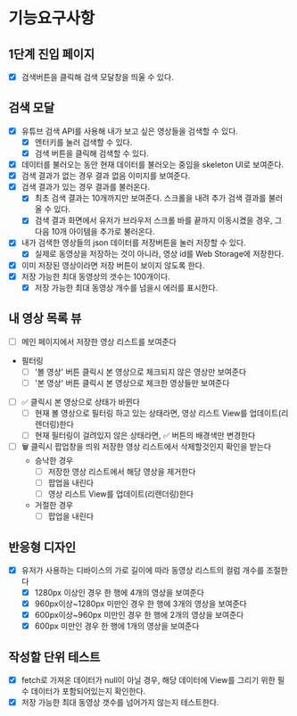 # 기능요구사항

## 1단계 진입 페이지

- [X] 검색버튼을 클릭해 검색 모달창을 띄울 수 있다.

## 검색 모달

- [X] 유튜브 검색 API를 사용해 내가 보고 싶은 영상들을 검색할 수 있다.
  - [X] 엔터키를 눌러 검색할 수 있다.
  - [X] 검색 버튼을 클릭해 검색할 수 있다.
- [X] 데이터를 불러오는 동안 현재 데이터를 불러오는 중임을 skeleton UI로 보여준다.
- [X] 검색 결과가 없는 경우 결과 없음 이미지를 보여준다.
- [X] 검색 결과가 있는 경우 결과를 불러온다.
  - [X] 최초 검색 결과는 10개까지만 보여준다. 스크롤을 내려 추가 검색 결과를 불러올 수 있다.
  - [X] 검색 결과 화면에서 유저가 브라우저 스크롤 바를 끝까지 이동시켰을 경우, 그 다음 10개 아이템을 추가로 불러온다.
- [X] 내가 검색한 영상들의 json 데이터를 저장버튼을 눌러 저장할 수 있다.
  - [X] 실제로 동영상을 저장하는 것이 아니라, 영상 id를 Web Storage에 저장한다.
- [X] 이미 저장된 영상이라면 저장 버튼이 보이지 않도록 한다.
- [X] 저장 가능한 최대 동영상의 갯수는 100개이다.
  - [X] 저장 가능한 최대 동영상 개수를 넘을시 에러를 표시한다.

## 내 영상 목록 뷰
- [ ] 메인 페이지에서 저장한 영상 리스트를 보여준다
- 필터링
  - [ ] '볼 영상' 버튼 클릭시 본 영상으로 체크되지 않은 영상만 보여준다
  - [ ] '본 영상' 버튼 클릭시 본 영상으로 체크한 영상들만 보여준다
- [ ] ✅ 클릭시 본 영상으로 상태가 바뀐다
  - [ ] 현재 볼 영상으로 필터링 하고 있는 상태라면, 영상 리스트 View를 업데이트(리렌더링)한다
  - [ ] 현재 필터링이 걸려있지 않은 상태라면, ✅ 버튼의 배경색만 변경한다
- [ ] 🗑️ 클릭시 팝업창을 띄워 저장한 영상 리스트에서 삭제할것인지 확인을 받는다
  - 승낙한 경우
    - [ ] 저장한 영상 리스트에서 해당 영상을 제거한다
    - [ ] 팝업을 내린다
    - [ ] 영상 리스트 View를 업데이트(리렌더링)한다
  - 거절한 경우
    - [ ] 팝업을 내린다

## 반응형 디자인
- [X] 유저가 사용하는 디바이스의 가로 길이에 따라 동영상 리스트의 컬럼 개수를 조절한다
  - [X] 1280px 이상인 경우 한 행에 4개의 영상을 보여준다
  - [X] 960px이상~1280px 미만인 경우 한 행에 3개의 영상을 보여준다
  - [X] 600px이상~960px 미만인 경우 한 행에 2개의 영상을 보여준다
  - [X] 600px 미만인 경우 한 행에 1개의 영상을 보여준다

## 작성할 단위 테스트

- [X] fetch로 가져온 데이터가 null이 아닐 경우, 해당 데이터에 View를 그리기 위한 필수 데이터가 포함되어있는지 확인한다.
- [X] 저장 가능한 최대 동영상 갯수를 넘어가지 않는지 테스트한다.
